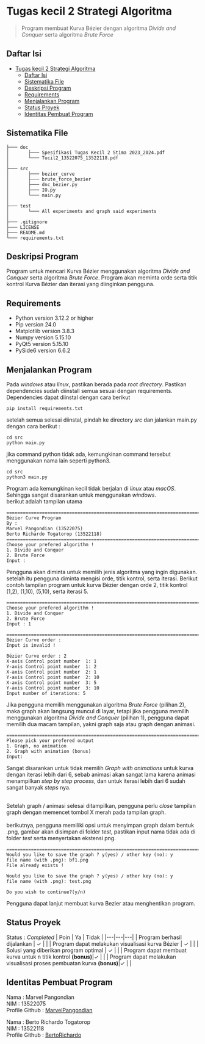 # Tugas kecil 2 Strategi Algoritma
> Program membuat Kurva Bézier dengan algoritma *Divide and Conquer* serta algoritma *Brute Force*

## Daftar Isi
- [Tugas kecil 2 Strategi Algoritma](#tugas-kecil-2-strategi-algoritma)
  - [Daftar Isi](#daftar-isi)
  - [Sistematika File](#sistematika-file)
  - [Deskripsi Program](#deskripsi-program)
  - [Requirements](#requirements)
  - [Menjalankan Program](#menjalankan-program)
  - [Status Proyek](#status-proyek)
  - [Identitas Pembuat Program](#identitas-pembuat-program)


<!-- * [License](#license) -->
## Sistematika File
```
├─── doc
│       ├─── Spesifikasi Tugas Kecil 2 Stima 2023_2024.pdf
│       └─── Tucil2_13522075_13522118.pdf
│
├─── src
│       ├─── bezier_curve
│       ├─── brute_force_bezier
│       ├─── dnc_bezier.py
│       ├─── IO.py
│       └─── main.py
│
├─── test
│       └─── All experiments and graph said experiments
│
├─── .gitignore
├─── LICENSE
├─── README.md
└─── requirements.txt
```

## Deskripsi Program
Program untuk mencari Kurva Bézier menggunakan algoritma *Divide and Conquer* serta algoritma *Brute Force*. Program akan meminta orde serta titik kontrol Kurva Bézier dan iterasi yang diinginkan pengguna.

## Requirements
* Python version 3.12.2 or higher
* Pip version 24.0
* Matplotlib version 3.8.3
* Numpy version 5.15.10
* PyQt5 version 5.15.10
* PySide6 version 6.6.2

## Menjalankan Program
Pada *windows* atau *linux*, pastikan berada pada *root directory*. Pastikan dependencies sudah diinstall semua sesuai dengan requirements. Dependencies dapat diinstal dengan cara berikut
```
pip install requirements.txt
```
setelah semua selesai diinstal, pindah ke directory *src* dan jalankan main.py dengan cara berikut :
```
cd src
python main.py
```
jika command python tidak ada, kemungkinan command tersebut menggunakan nama lain seperti python3.
```
cd src
python3 main.py
```
Program ada kemungkinan kecil tidak berjalan di *linux* atau *macOS*. Sehingga sangat disarankan untuk menggunakan *windows*.</br>
berikut adalah tampilan utama 

```
=============================================================================
Bézier Curve Program
By : 
Marvel Pangondian (13522075)
Berto Richardo Togatorop (13522118)
=============================================================================
Choose your prefered algorithm !
1. Divide and Conquer
2. Brute Force
Input :
```
Pengguna akan diminta untuk memilih jenis algoritma yang ingin digunakan. setelah itu pengguna diminta mengisi orde, titik kontrol, serta iterasi. Berikut contoh tampilan program untuk kurva Bézier dengan orde 2, titik kontrol (1,2), (1,10), (5,10), serta iterasi 5.

```
=============================================================================
Choose your prefered algorithm !
1. Divide and Conquer
2. Brute Force
Input : 1

=============================================================================
Bézier Curve order :
Input is invalid !

Bézier Curve order : 2
X-axis Control point number  1: 1
Y-axis Control point number  1: 2
X-axis Control point number  2: 1
Y-axis Control point number  2: 10
X-axis Control point number  3: 5
Y-axis Control point number  3: 10
Input number of iterations: 5

```
Jika pengguna memilih menggunakan algoritma *Brute Force* (pilihan 2), maka graph akan langsung muncul di layar, tetapi jika pengguna memilih menggunakan algoritma *Divide and Conquer* (pilihan 1), pengguna dapat memilih dua macam tampilan, yakni graph saja atau graph dengan animasi.

```
=============================================================================
Please pick your prefered output
1. Graph, no animation
2. Graph with animation (bonus)
Input:  
```
Sangat disarankan untuk tidak memilih *Graph with animations* untuk kurva dengan iterasi lebih dari 6, sebab animasi akan sangat lama karena animasi menampilkan *step by step process*, dan untuk iterasi lebih dari 6 sudah sangat banyak *steps* nya.</br></br>

Setelah graph / animasi selesai ditampilkan, pengguna perlu *close* tampilan graph dengan memencet tombol X merah pada tampilan graph.</br></br>
berikutnya, pengguna memiliki opsi untuk menyimpan graph dalam bentuk .png, gambar akan disimpan di folder *test*, pastikan input nama tidak ada di folder *test* serta menyertakan ekstensi png.

```
=============================================================================
Would you like to save the graph ? y(yes) / other key (no): y
file name (with .png): bf1.png
File already exists !

Would you like to save the graph ? y(yes) / other key (no): y
file name (with .png): test.png 

Do you wish to continue?(y/n)
```
Pengguna dapat lanjut membuat kurva Bezier atau menghentikan program.


## Status Proyek
Status : *Completed*
| Poin  | Ya | Tidak |
|---|---|---|
| Program berhasil dijalankan | ✓ |   |
| Program dapat melakukan visualisasi kurva Bézier | ✓ |   |
| Solusi yang diberikan program optimal | ✓ |   |
| Program dapat membuat kurva untuk n titik kontrol **(bonus)**|✓ |   |
| Program dapat melakukan visualisasi proses pembuatan kurva **(bonus)**|✓ |   |


## Identitas Pembuat Program
Nama : Marvel Pangondian </br>
NIM : 13522075 </br>
Profile Github : [MarvelPangondian](https://github.com/MarvelPangondian)

Nama : Berto Richardo Togatorop </br>
NIM : 13522118 </br>
Profile Github : [BertoRichardo](https://github.com/BertoRichardo)


